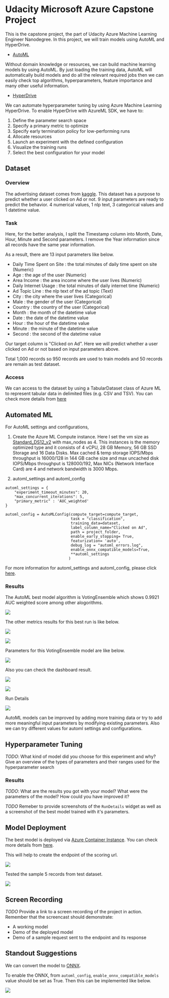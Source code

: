 # Udacity Microsoft Azure Capstone Project

This is the capstone project, the part of Udacity Azure Machine Learning Engineer Nanodegree. In this project, we will train models using AutoML and HyperDrive.

* [AutoML](https://docs.microsoft.com/en-us/azure/machine-learning/concept-automated-ml)

Without domain knowledge or resources, we can build machine learning models by using AutoML. By just loading the training data, AutoML will automatically build models and do all the relevant required jobs then we can easily check top algorithms, hyperparameters, feature importance and many other useful information.

* [HyperDrive](https://docs.microsoft.com/en-us/azure/machine-learning/how-to-tune-hyperparameters)

We can automate hyperparameter tuning by using Azure Machine Learning HyperDrive. To enable HyperDrive with AzureML SDK, we have to:
1) Define the parameter search space
2) Specify a primary metric to optimize
3) Specify early termination policy for low-performing runs
4) Allocate resources
5) Launch an experiment with the defined configuration
6) Visualize the training runs
6) Select the best configuration for your model

## Dataset

### Overview

The advertising dataset comes from [kaggle](https://www.kaggle.com/fayomi/advertising). This dataset has a purpose to predict whether a user clicked on Ad or not. 9 input parameters are ready to predict the behavior. 4 numerical values, 1 nlp text, 3 categorical values and 1 datetime value.

### Task

Here, for the better analysis, I split the Timestamp column into Month, Date, Hour, Minute and Second parameters. I remove the Year information since all records have the same year information.

As a result, there are 13 input parameters like below.
- Daily Time Spent on Site : the total minutes of daily time spent on site (Numeric)
- Age : the age of the user (Numeric)
- Area Income : the area income where the user lives (Numeric)
- Daily Internet Usage : the total minutes of daily internet time (Numeric)
- Ad Topic Line : the nlp text of the ad topic (Text)
- City : the city where the user lives (Categorical)
- Male : the gender of the user (Categorical)
- Country : the country of the user (Categorical)
- Month : the month of the datetime value
- Date : the date of the datetime value
- Hour : the hour of the datetime value
- Minute : the minute of the datetime value
- Second : the second of the datetime value

Our target column is "Clicked on Ad". Here we will predict whether a user clicked on Ad or not based on input parameters above.

Total 1,000 records so 950 records are used to train models and 50 records are remain as test dataset.

### Access
We can access to the dataset by using a TabularDataset class of Azure ML to represent tabular data in delimited files (e.g. CSV and TSV). You can check more details from [here](https://docs.microsoft.com/en-us/python/api/azureml-core/azureml.data.dataset_factory.tabulardatasetfactory?view=azure-ml-py#from-delimited-files-path--validate-true--include-path-false--infer-column-types-true--set-column-types-none--separator------header-true--partition-format-none--support-multi-line-false--empty-as-string-false--encoding--utf8--)

## Automated ML
For AutoML settings and configurations,

1) Create the Azure ML Compute instance. Here I set the vm size as [Standard_DS12_v2](https://docs.microsoft.com/en-us/azure/virtual-machines/dv2-dsv2-series-memory) with max_nodes as 4. This instances is the memory optimized type and it consists of 4 vCPU, 28 GB Memory, 56 GB SSD Storage and 16 Data Disks. Max cached & temp storage IOPS/Mbps throughput is 16000/128 in 144 GB cache size and max uncached disk IOPS/Mbps throughput is 128000/192, Max NICs (Network Interface Card) are 4 and network bandwidth is 3000 Mbps.


2) automl_settings and automl_config
```
automl_settings = {
    "experiment_timeout_minutes": 20,
    "max_concurrent_iterations": 5,
    "primary_metric" : 'AUC_weighted'
}
```

```
automl_config = AutoMLConfig(compute_target=compute_target,
                             task = "classification",
                             training_data=dataset,
                             label_column_name="Clicked on Ad",   
                             path = project_folder,
                             enable_early_stopping= True,
                             featurization= 'auto',
                             debug_log = "automl_errors.log",
                             enable_onnx_compatible_models=True,
                             **automl_settings
                            )
```

For more information for automl_settings and automl_config, please click [here](https://docs.microsoft.com/en-us/python/api/azureml-train-automl-client/azureml.train.automl.automlconfig.automlconfig?view=azure-ml-py#constructor).

### Results

The AutoML best model algorithm is VotingEnsemble which shows 0.9921 AUC weighted score among other alogorithms.

![](img/Step2_BestModel_Algorithms.png)

The other metrics results for this best run is like below.

![](img/Step2_BestModel_RunID1.png)


![](img/Step2_BestModel_RunID2.png)

Parameters for this VotingEnsemble model are like below.

![](img/Step2_BestModel_VotingEnsemble1.png)

Also you can check the dashboard result.

![](img/Step2_BestModel_VotingEnsemble2.png)

![](img/Step2_BestModel_VotingEnsemble3.png)

Run Details

![](img/Step2_RunDetails.png)

AutoML models can be improved by adding more training data or try to add more meaningful input parameters by modifying existing parameters. Also we can try different values for automl settings and configurations.

## Hyperparameter Tuning
*TODO*: What kind of model did you choose for this experiment and why? Give an overview of the types of parameters and their ranges used for the hyperparameter search




### Results
*TODO*: What are the results you got with your model? What were the parameters of the model? How could you have improved it?

*TODO* Remeber to provide screenshots of the `RunDetails` widget as well as a screenshot of the best model trained with it's parameters.

## Model Deployment

The best model is deployed via [Azure Container Instance](https://docs.microsoft.com/en-us/azure/container-instances/container-instances-overview). You can check more details from [here](https://docs.microsoft.com/en-us/python/api/azureml-core/azureml.core.webservice.aci.aciwebservice?view=azure-ml-py).

This will help to create the endpoint of the scoring url.

![](img/Step2_Endpoint_Active.png)

Tested the sample 5 records from test dataset.

![](img/Step2_Endpoint_Result.png)

## Screen Recording
*TODO* Provide a link to a screen recording of the project in action. Remember that the screencast should demonstrate:
- A working model
- Demo of the deployed  model
- Demo of a sample request sent to the endpoint and its response

## Standout Suggestions
We can convert the model to [ONNX](https://docs.microsoft.com/en-us/azure/machine-learning/concept-onnx). 

To enable the ONNX, from `automl_config`, `enable_onnx_compatible_models` value should be set as True. Then this can be implemented like below.

![](img/Step4_Standout_Suggestion.png)

